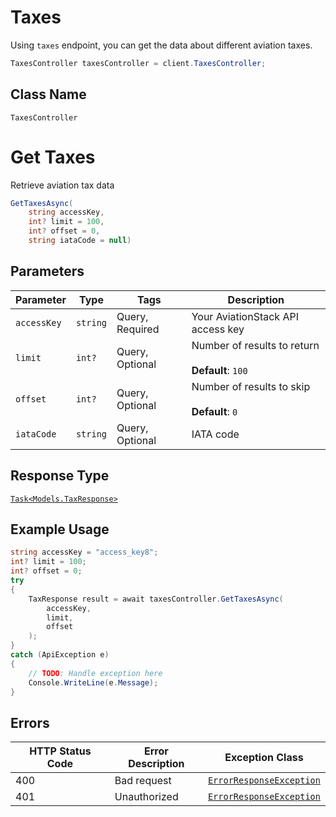 # Taxes

Using `taxes` endpoint, you can get the data about different aviation taxes.

```csharp
TaxesController taxesController = client.TaxesController;
```

## Class Name

`TaxesController`


# Get Taxes

Retrieve aviation tax data

```csharp
GetTaxesAsync(
    string accessKey,
    int? limit = 100,
    int? offset = 0,
    string iataCode = null)
```

## Parameters

| Parameter | Type | Tags | Description |
|  --- | --- | --- | --- |
| `accessKey` | `string` | Query, Required | Your AviationStack API access key |
| `limit` | `int?` | Query, Optional | Number of results to return<br><br>**Default**: `100` |
| `offset` | `int?` | Query, Optional | Number of results to skip<br><br>**Default**: `0` |
| `iataCode` | `string` | Query, Optional | IATA code |

## Response Type

[`Task<Models.TaxResponse>`](../../doc/models/tax-response.md)

## Example Usage

```csharp
string accessKey = "access_key8";
int? limit = 100;
int? offset = 0;
try
{
    TaxResponse result = await taxesController.GetTaxesAsync(
        accessKey,
        limit,
        offset
    );
}
catch (ApiException e)
{
    // TODO: Handle exception here
    Console.WriteLine(e.Message);
}
```

## Errors

| HTTP Status Code | Error Description | Exception Class |
|  --- | --- | --- |
| 400 | Bad request | [`ErrorResponseException`](../../doc/models/error-response-exception.md) |
| 401 | Unauthorized | [`ErrorResponseException`](../../doc/models/error-response-exception.md) |

